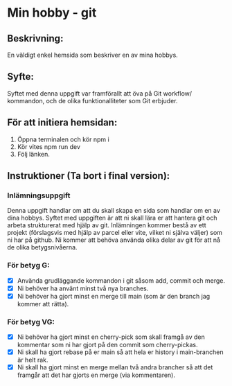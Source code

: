 # Min hobby - git

## Beskrivning:

En väldigt enkel hemsida som beskriver en av mina hobbys.

## Syfte:

Syftet med denna uppgift var framförallt att öva på Git workflow/ kommandon, och de olika funktionalliteter som Git erbjuder.

## För att initiera hemsidan:

1. Öppna terminalen och kör npm i
2. Kör vites npm run dev
3. Följ länken.

## Instruktioner (Ta bort i final version):

### Inlämningsuppgift

Denna uppgift handlar om att du skall skapa en sida som handlar om en av dina hobbys.
Syftet med uppgiften är att ni skall lära er att hantera git och arbeta strukturerat med hjälp av git.
Inlämningen kommer bestå av ett projekt (förslagsvis med hjälp av parcel eller vite, vilket ni själva väljer) som ni har på github. Ni kommer att behöva använda olika delar av git för att nå de olika betygsnivåerna.

### För betyg G:

- [x] Använda grudläggande kommandon i git såsom add, commit och merge.
- [x] Ni behöver ha använt minst två nya branches.
- [x] Ni behöver ha gjort minst en merge till main (som är den branch jag kommer att rätta).

### För betyg VG:

- [x] Ni behöver ha gjort minst en cherry-pick som skall framgå av den kommentar som ni har gjort på den commit som cherry-pickas.
- [x] Ni skall ha gjort rebase på er main så att hela er history i main-branchen är helt rak.
- [x] Ni skall ha gjort minst en merge mellan två andra brancher så att det framgår att det har gjorts en merge (via kommentaren).
